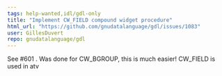 ```yaml
---
tags: help-wanted,idl/gdl-only
title: "Implement CW_FIELD compound widget procedure"
html_url: "https://github.com/gnudatalanguage/gdl/issues/1083"
user: GillesDuvert
repo: gnudatalanguage/gdl
---
```


See #601 . Was done for CW_BGROUP, this is much easier!
CW_FIELD is used in atv